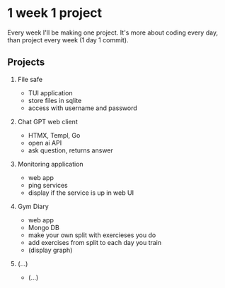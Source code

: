 # 1 week 1 project
Every week I'll be making one project. It's more about coding every day, than project every week (1 day 1 commit).

## Projects
1. File safe
    - TUI application
    - store files in sqlite
    - access with username and password

2. Chat GPT web client
    - HTMX, Templ, Go
    - open ai API
    - ask question, returns answer

3. Monitoring application
    - web app
    - ping services
    - display if the service is up in web UI

4. Gym Diary
    - web app
    - Mongo DB
    - make your own split with exercieses you do
    - add exercises from split to each day you train
    - (display graph) 

5. (...)
    - (...)

